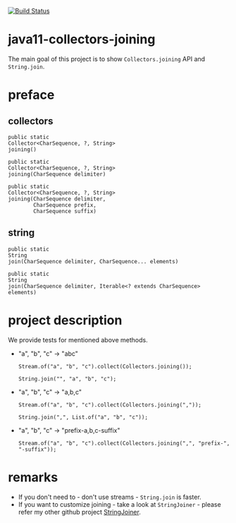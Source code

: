 [![Build Status](https://travis-ci.com/mtumilowicz/java11-collectors-joining.svg?branch=master)](https://travis-ci.com/mtumilowicz/java11-collectors-joining)

# java11-collectors-joining
The main goal of this project is to show `Collectors.joining` API
and `String.join`.

# preface
## collectors
```
public static 
Collector<CharSequence, ?, String> 
joining()
```
```
public static 
Collector<CharSequence, ?, String> 
joining(CharSequence delimiter)
```
```
public static 
Collector<CharSequence, ?, String> 
joining(CharSequence delimiter,
        CharSequence prefix,
        CharSequence suffix)
```
## string
```
public static 
String 
join(CharSequence delimiter, CharSequence... elements)
```
```
public static 
String 
join(CharSequence delimiter, Iterable<? extends CharSequence> elements)
```

# project description
We provide tests for mentioned above methods.
* "a", "b", "c" -> "abc"
    ```
    Stream.of("a", "b", "c").collect(Collectors.joining());
    ```
    ```
    String.join("", "a", "b", "c");
    ```
* "a", "b", "c" -> "a,b,c"
    ```
    Stream.of("a", "b", "c").collect(Collectors.joining(","));
    ```
    ```
    String.join(",", List.of("a", "b", "c"));
    ```
* "a", "b", "c" -> "prefix-a,b,c-suffix"
    ```
    Stream.of("a", "b", "c").collect(Collectors.joining(",", "prefix-", "-suffix"));
    ```

# remarks
* If you don't need to - don't use streams - `String.join` is faster.
* If you want to customize joining - take a look at `StringJoiner` - 
please refer my other github project [StringJoiner](https://github.com/mtumilowicz/java11-StringJoiner).